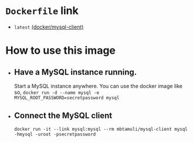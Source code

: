 # `Dockerfile` link

 - `latest` [(docker/mysql-client)](https://github.com/mbtamuli/playground/blob/master/docker/mysql-client/Dockerfile)

# How to use this image

 - ## Have a MySQL instance running.
   Start a MySQL instance anywhere. You can use the docker image like so,
   `docker run -d --name mysql -e MYSQL_ROOT_PASSWORD=secretpassword mysql`
 - ## Connect the MySQL client
   `docker run -it --link mysql:mysql --rm mbtamuli/mysql-client mysql -hmysql -uroot -psecretpassword`
